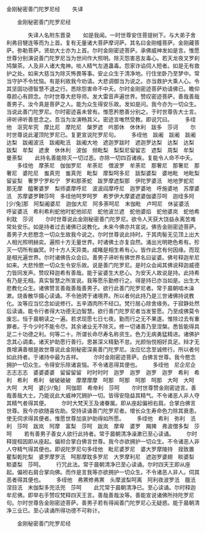   金刚秘密善门陀罗尼经
　　失译




　　金刚秘密善门陀罗尼经

　　　　失译人名附东晋录
　　如是我闻。一时世尊安住菩提树下。与大弟子舍利弗目犍连等而为上首。复有无量诸大菩萨摩诃萨。其名曰金刚幢菩萨。金刚藏菩萨。弥勒菩萨。贤劫大士亦为上首。尔时金刚密迹菩萨。承佛威神发如是言。惟愿世尊分别演说善门陀罗尼当为世间作大照明。除灭怨害恶友毒心。若天龙夜叉罗刹鸠槃茶。人及非人诸大鬼神。啖人精气左道蛊毒。怨家诈谄伺人短者。如是无有救护之处。如来大慈当为除灭怖畏等事。安止众生于清净地。行住坐卧乃至梦中。常当守护不令忧恼。有是利故我今劝请。大悲调御当为说之。亦当救护大乘人心。令其坚固功德智慧不退之行。悉除怨害命不中夭。尔时金刚密迹菩萨劝请佛已。瞻仰尊颜心有顾念。尔时世尊大悲导师。发大雷音声遍世界。赞叹密迹菩萨。善哉善哉善男子。汝今真是菩萨之人。能为众生得安乐故。发如是问。我今亦为一切众生。当说此善门陀罗尼。尔时密迹喜未曾有。惟愿矜愍善分别之。于时世尊告大士言。谛听谛听善思念之。吾当为汝演畅其义。密迹言唯然受教。即说咒曰。
　　多绖他　沤究牟究　摩比尼　摩陀尼　槃罗遮　吟那休　休休利　跋多　莎诃
　　尔时世尊说此灌顶陀罗尼已。复更宣说陀罗尼句。
　　多绖他　跋阇　跋阇　跋阇达梨　跋阇波汦　跋阇毗汦　跋阇大地　遮迦罗跋时　遮迦罗达梨　达梨　达梨　跋梨　牟梨　遮隶　休休利　波伽　频毗梨　梨梨尼留留志　遮梨　周梨　牟梨　曼荼梨
　　此持名善能除灭一切过恶。亦除一切四百诸疾。复能令人命不中夭。
　　多绖他　摩荼尼　伽伽罗尼　牟荼尼　僧波罗　牟荼尼　那奢尼　那奢尼　那奢尼　婆陀尼　蚩真兜　蚩真兜　毗梨　摩梨呵多尼　跋梨婆梨　婆地毗　地毗梨留娑梨　奢罗宁罗和宁　罗和那荼蛇　跋罗摩遮梨那　伊陀罗婆汦　地地罗蛇尼　那无摩　醯奢婆罗　梨师婆摩呼尼　波波阎摩呼尼　迦罗婆地　呼施婆地　苏摩婆汦　苏摩婆罗鞞莎呵　多绖他呵罗呵罗　希罗伊大摩婆遮婆伽婆莎呵　迦绖多阿[少/兔]那　阿梨阇婆尼　迦伽大尼　阿多荼呵尼　末伽毗　卢呵尼　休娑婆汦　呼娑婆汦　希利希利蛇他时蛇他祁尼　蛇他波兰遮　蛇他婆焰　蛇他婆岚　蛇他希利耽　莎诃
　　尔时世尊说此金刚秘密善门陀罗尼。欲令人天获大饶益永离苦难常处安乐。如是持者过去诸佛已说教化。未来今佛亦共宣说。佛告金刚密迹菩萨。善男子大悲愍念一切众生故我今说之。尔时世尊说此持时。于其肉髻无见顶上出大人相光照明赫奕。遍照十方无量世界。时诸佛土亦复自然。涌出光明艳色希有。殄灭一切所有幽冥。时十方人天异类。咸睹是相生希有心。皆作此念有何因缘。而现是相光遍世界。尔时诸佛告众会曰。善男子谛听有佛世界名曰娑婆。佛号释迦牟尼如来。大悲怜愍一切众生令安乐故。说是善门陀罗尼。是时众会闻其佛说释迦威德力皆同发声。赞叹释迦希有善哉。能于娑婆生大悲心。为安天人故说是持。此持希有乃是无相。真实智慧之所宣说。我等愿乐勤修行之。得是持已亦当如是。出生大悲教化众生。诸佛赞言善哉善哉善男子。欲行此善门陀罗尼者。常于晨朝啮木澡漱。烧香散华摄心读诵。不令驰骋于诸境界。所以者何此持乃是三世诸佛持说教化。汝等应当忆念如说修行。五辛酒肉所不经口。梵行居心除舍缘务。于寂静处然后读诵。能令行者得大功德无边智慧。欲行善门陀罗尼者当发誓愿。乃至成佛莫令废忘。恒于晨朝读之一遍。若求现愿七日七夜。勤而行之无不果遂。惟除过去有重罪者。于今少时不能令尽。其余诸业无不除灭。修一切诸善乃至涅槃。悉皆能得具足二十功德之利。何等二十。所谓长命尽寿名称资生。色力无病勇猛精进。诸佛护念其心调柔。诸天护助愿行善行。思甚深义精勤不怠。光颜怡悦相好具足。辩才无畏增满善根是故世尊说此金刚秘密深奥善门陀罗尼。汝应忆念至诚修行。所以者何如此持者。于诸持中最为吉祥。
　　尔时金刚密迹菩萨。白佛言世尊。我今愍念拥护一切众生。令得安乐除诸哀恼。不令诸恶得其便也。
　　多绖他　尼企尼企　志志志志　婆婆婆婆　留留留留　时时时时　迦罗　迦罗　迦罗　迦罗　希利　希利　希利　希利　破破破破　摩摩摩摩　呵那　呵那　呵那　呵那　大呵　大呵　大呵　大呵　婆[少/兔]　阿伽耶　希帝利　莎呵
　　尔时世尊赞金刚密迹言。善哉善哉大士。乃能说此大威神咒拥护一切。皆得安隐益其精气。不令诸恶人非人夺其精气者得其便。
　　尔时大梵天王及诸眷属。即从座起偏袒右肩。合掌白佛言世尊。我今亦欲随喜佐助。受持读诵善门陀罗尼者。增长众生寿命色力除其衰患。使无伺求得其便者。惟愿世尊加哀护助得如所愿。
　　多绖他　希利　弥利　汦利　莎呵　跋岚　阿摩　富梨　莎呵　跋岚　摩卑　婆罗　羯捭　弗波僧多梨　莎呵
　　若有善男子善女人欲行此持者。常于晨朝清净澡漱已至心读诵。
　　尔时释提桓因即从座起。偏袒合掌白佛言世尊。我今亦欲拥护一切众生。不令诸恶人非人夺精气得其便也。即说陀罗尼句多绖他　毗尼婆罗尼　婆大罗摩陵持　挃致置　瞿梨乾陀梨　婆罗摩罗汦　呵那摩耽多罗尼　大罗摩利尼　遮迦罗婆翅　睒婆梨　睒婆梨　莎呵。
　　行咒此法。常于晨朝清净已至心读诵。尔时四天王即从座起。偏袒右肩合掌向佛。而作是言我等亦欲拥护一切众生。不令诸恶人非人。伺其恶者得其便也。
　　多绖他　弗罴修弗罴　头摩波梨呵离　阿利夜波罗汦　膻汦涅目汦　末伽梨多兜汦兜　莎呵
　　此咒常于晨朝清净已。至心读诵。尔时释迦牟尼佛。即举右手赞叹梵释四天王言。善哉善哉汝等。善能宣说诸佛所持陀罗尼句。尔时世尊告金刚密迹菩萨。善男子若有得闻善门陀罗尼心无疑惑。能于晨朝清净三业已。至心读诵所得功德不可称计。

　　金刚秘密善门陀罗尼经


